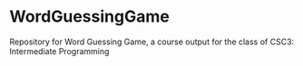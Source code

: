 # WordGuessingGame
Repository for Word Guessing Game, a course output for the class of CSC3: Intermediate Programming
